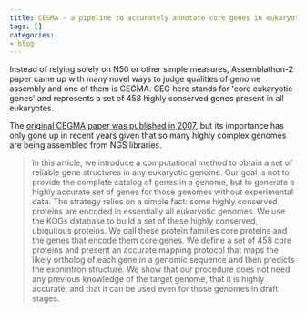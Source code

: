 ```yaml
---
title: CEGMA - a pipeline to accurately annotate core genes in eukaryotic genomes
tags: []
categories:
- blog
---
```

Instead of relying solely on N50 or other simple measures, Assemblathon-2
paper came up with many novel ways to judge qualities of genome assembly and
one of them is CEGMA. CEG here stands for 'core eukaryotic genes' and
represents a set of 458 highly conserved genes present in all eukaryotes.
<!--more-->

The [original CEGMA paper was published in
2007](http://bioinformatics.oxfordjournals.org/content/23/9/1061.full), but
its importance has only gone up in recent years given that so many highly
complex genomes are being assembled from NGS libraries.

> In this article, we introduce a computational method to obtain a set of
reliable gene structures in any eukaryotic genome. Our goal is not to provide
the complete catalog of genes in a genome, but to generate a highly accurate
set of genes for those genomes without experimental data. The strategy relies
on a simple fact: some highly conserved proteins are encoded in essentially
all eukaryotic genomes. We use the KOGs database to build a set of these
highly conserved, ubiquitous proteins. We call these protein families core
proteins and the genes that encode them core genes. We define a set of 458
core proteins and present an accurate mapping protocol that maps the likely
ortholog of each gene in a genomic sequence and then predicts the exonintron
structure. We show that our procedure does not need any previous knowledge of
the target genome, that it is highly accurate, and that it can be used even
for those genomes in draft stages.

